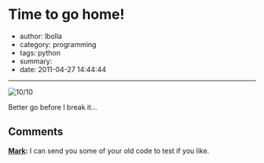 # Time to go home!

- author: lbolla
- category: programming
- tags: python
- summary: 
- date: 2011-04-27 14:44:44

----------------

![][1]

Better go before I break it...

   [1]: http://lbolla.info/blog/wp-content/uploads/2011/04/Screen-shot-2011-04-27-at-15.38.26-300x21.png (10/10)

## Comments

**[Mark](#261 "2011-04-28 10:29:15"):** I can send you some of your old code to test if you like.

